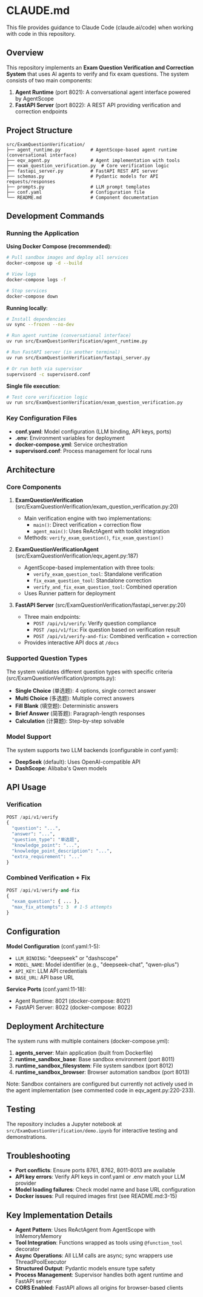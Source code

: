 # CLAUDE.md

This file provides guidance to Claude Code (claude.ai/code) when working with code in this repository.

## Overview

This repository implements an **Exam Question Verification and Correction System** that uses AI agents to verify and fix exam questions. The system consists of two main components:

1. **Agent Runtime** (port 8021): A conversational agent interface powered by AgentScope
2. **FastAPI Server** (port 8022): A REST API providing verification and correction endpoints

## Project Structure

```
src/ExamQuestionVerification/
├── agent_runtime.py           # AgentScope-based agent runtime (conversational interface)
├── eqv_agent.py               # Agent implementation with tools
├── exam_question_verification.py  # Core verification logic
├── fastapi_server.py          # FastAPI REST API server
├── schemas.py                 # Pydantic models for API requests/responses
├── prompts.py                 # LLM prompt templates
├── conf.yaml                  # Configuration file
└── README.md                  # Component documentation
```

## Development Commands

### Running the Application

**Using Docker Compose (recommended)**:
```bash
# Pull sandbox images and deploy all services
docker-compose up -d --build

# View logs
docker-compose logs -f

# Stop services
docker-compose down
```

**Running locally**:
```bash
# Install dependencies
uv sync --frozen --no-dev

# Run agent runtime (conversational interface)
uv run src/ExamQuestionVerification/agent_runtime.py

# Run FastAPI server (in another terminal)
uv run src/ExamQuestionVerification/fastapi_server.py

# Or run both via supervisor
supervisord -c supervisord.conf
```

**Single file execution**:
```bash
# Test core verification logic
uv run src/ExamQuestionVerification/exam_question_verification.py
```

### Key Configuration Files

- **conf.yaml**: Model configuration (LLM binding, API keys, ports)
- **.env**: Environment variables for deployment
- **docker-compose.yml**: Service orchestration
- **supervisord.conf**: Process management for local runs

## Architecture

### Core Components

1. **ExamQuestionVerification** (src/ExamQuestionVerification/exam_question_verification.py:20)
   - Main verification engine with two implementations:
     - `main()`: Direct verification + correction flow
     - `agent_main()`: Uses ReActAgent with toolkit integration
   - Methods: `verify_exam_question()`, `fix_exam_question()`

2. **ExamQuestionVerificationAgent** (src/ExamQuestionVerification/eqv_agent.py:187)
   - AgentScope-based implementation with three tools:
     - `verify_exam_question_tool`: Standalone verification
     - `fix_exam_question_tool`: Standalone correction
     - `verify_and_fix_exam_question_tool`: Combined operation
   - Uses Runner pattern for deployment

3. **FastAPI Server** (src/ExamQuestionVerification/fastapi_server.py:20)
   - Three main endpoints:
     - `POST /api/v1/verify`: Verify question compliance
     - `POST /api/v1/fix`: Fix question based on verification result
     - `POST /api/v1/verify-and-fix`: Combined verification + correction
   - Provides interactive API docs at `/docs`

### Supported Question Types

The system validates different question types with specific criteria (src/ExamQuestionVerification/prompts.py):
- **Single Choice** (单选题): 4 options, single correct answer
- **Multi Choice** (多选题): Multiple correct answers
- **Fill Blank** (填空题): Deterministic answers
- **Brief Answer** (简答题): Paragraph-length responses
- **Calculation** (计算题): Step-by-step solvable

### Model Support

The system supports two LLM backends (configurable in conf.yaml):
- **DeepSeek** (default): Uses OpenAI-compatible API
- **DashScope**: Alibaba's Qwen models

## API Usage

### Verification
```python
POST /api/v1/verify
{
  "question": "...",
  "answer": "...",
  "question_type": "单选题",
  "knowledge_point": "...",
  "knowledge_point_description": "...",
  "extra_requirement": "..."
}
```

### Combined Verification + Fix
```python
POST /api/v1/verify-and-fix
{
  "exam_question": { ... },
  "max_fix_attempts": 3  # 1-5 attempts
}
```

## Configuration

**Model Configuration** (conf.yaml:1-5):
- `LLM_BINDING`: "deepseek" or "dashscope"
- `MODEL_NAME`: Model identifier (e.g., "deepseek-chat", "qwen-plus")
- `API_KEY`: LLM API credentials
- `BASE_URL`: API base URL

**Service Ports** (conf.yaml:11-18):
- Agent Runtime: 8021 (docker-compose: 8021)
- FastAPI Server: 8022 (docker-compose: 8022)

## Deployment Architecture

The system runs with multiple containers (docker-compose.yml):
1. **agents_server**: Main application (built from Dockerfile)
2. **runtime_sandbox_base**: Base sandbox environment (port 8011)
3. **runtime_sandbox_filesystem**: File system sandbox (port 8012)
4. **runtime_sandbox_browser**: Browser automation sandbox (port 8013)

Note: Sandbox containers are configured but currently not actively used in the agent implementation (see commented code in eqv_agent.py:220-233).

## Testing

The repository includes a Jupyter notebook at `src/ExamQuestionVerification/demo.ipynb` for interactive testing and demonstrations.

## Troubleshooting

- **Port conflicts**: Ensure ports 8761, 8762, 8011-8013 are available
- **API key errors**: Verify API keys in conf.yaml or .env match your LLM provider
- **Model loading failures**: Check model name and base URL configuration
- **Docker issues**: Pull required images first (see README.md:3-15)

## Key Implementation Details

- **Agent Pattern**: Uses ReActAgent from AgentScope with InMemoryMemory
- **Tool Integration**: Functions wrapped as tools using `@function_tool` decorator
- **Async Operations**: All LLM calls are async; sync wrappers use ThreadPoolExecutor
- **Structured Output**: Pydantic models ensure type safety
- **Process Management**: Supervisor handles both agent runtime and FastAPI server
- **CORS Enabled**: FastAPI allows all origins for browser-based clients
